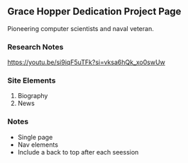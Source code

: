 ## Grace Hopper Dedication Project Page
Pioneering computer scientists and naval veteran.

### Research Notes
https://youtu.be/si9iqF5uTFk?si=vksa6hQk_xo0swUw


### Site Elements
1. Biography
2. News

### Notes
* Single page
* Nav elements
* Include a back to top after each seession